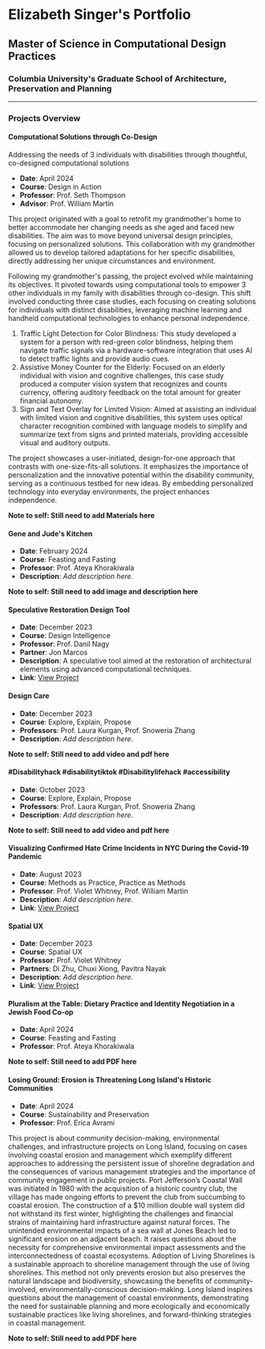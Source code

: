 # Elizabeth Singer's Portfolio
## Master of Science in Computational Design Practices
### Columbia University's Graduate School of Architecture, Preservation and Planning

---

### Projects Overview

#### Computational Solutions through Co-Design
Addressing the needs of 3 individuals with disabilities through thoughtful, co-designed computational solutions
- **Date**: April 2024
- **Course**: Design in Action
- **Professor**: Prof. Seth Thompson
- **Advisor**: Prof. William Martin

This project originated with a goal to retrofit my grandmother's home to better accommodate her changing needs as she aged and faced new disabilities. The aim was to move beyond universal design principles, focusing on personalized solutions. This collaboration with my grandmother allowed us to develop tailored adaptations for her specific disabilities, directly addressing her unique circumstances and environment.

Following my grandmother's passing, the project evolved while maintaining its objectives. It pivoted towards using computational tools to empower 3 other individuals in my family with disabilities through co-design. This shift involved conducting three case studies, each focusing on creating solutions for individuals with distinct disabilities, leveraging machine learning and handheld computational technologies to enhance personal independence.

1. Traffic Light Detection for Color Blindness: This study developed a system for a person with red-green color blindness, helping them navigate traffic signals via a hardware-software integration that uses AI to detect traffic lights and provide audio cues.
2. Assistive Money Counter for the Elderly: Focused on an elderly individual with vision and cognitive challenges, this case study produced a computer vision system that recognizes and counts currency, offering auditory feedback on the total amount for greater financial autonomy.
3. Sign and Text Overlay for Limited Vision: Aimed at assisting an individual with limited vision and cognitive disabilities, this system uses optical character recognition combined with language models to simplify and summarize text from signs and printed materials, providing accessible visual and auditory outputs.

The project showcases a user-initiated, design-for-one approach that contrasts with one-size-fits-all solutions. It emphasizes the importance of personalization and the innovative potential within the disability community, serving as a continuous testbed for new ideas. By embedding personalized technology into everyday environments, the project enhances independence.

**Note to self: Still need to add Materials here**

#### Gene and Jude's Kitchen
- **Date**: February 2024
- **Course**: Feasting and Fasting
- **Professor**: Prof. Ateya Khorakiwala
- **Description**: *Add description here.*
  
**Note to self: Still need to add image and description here**

#### Speculative Restoration Design Tool
- **Date**: December 2023
- **Course**: Design Intelligence
- **Professor**: Prof. Danil Nagy
- **Partner**: Jon Marcos
- **Description**: A speculative tool aimed at the restoration of architectural elements using advanced computational techniques.
- **Link**: [View Project](https://medium.com/design-intelligence-course/speculative-restoration-design-tool-6b7e01fc3d2e)

#### Design Care
- **Date**: December 2023
- **Course**: Explore, Explain, Propose
- **Professors**: Prof. Laura Kurgan, Prof. Snoweria Zhang
- **Description**: *Add description here.*

**Note to self: Still need to add video and pdf here**

#### #Disabilityhack #disabilitytiktok #Disabilitylifehack #accessibility
- **Date**: October 2023
- **Course**: Explore, Explain, Propose
- **Professors**: Prof. Laura Kurgan, Prof. Snoweria Zhang
- **Description**: *Add description here.*

**Note to self: Still need to add video and pdf here**

#### Visualizing Confirmed Hate Crime Incidents in NYC During the Covid-19 Pandemic
- **Date**: August 2023
- **Course**: Methods as Practice, Practice as Methods
- **Professor**: Prof. Violet Whitney, Prof. William Martin
- **Description**: *Add description here.*
- **Link**: [View Project](https://gsapp-cdp.github.io/colloquium-1-2023/work/elizabeth-singer/my_maps.html)

#### Spatial UX
- **Date**: December 2023
- **Course**: Spatial UX
- **Professor**: Prof. Violet Whitney
- **Partners**: Di Zhu, Chuxi Xiong, Pavitra Nayak
- **Description**: *Add description here.*
- **Link**: [View Project](https://www.youtube.com/watch?v=P_qIeYkLioI&feature=youtu.be&themeRefresh=1)

#### Pluralism at the Table: Dietary Practice and Identity Negotiation in a Jewish Food Co-op
- **Date**: April 2024
- **Course**: Feasting and Fasting
- **Professor**: Prof. Ateya Khorakiwala

**Note to self: Still need to add PDF here**

#### Losing Ground: Erosion is Threatening Long Island's Historic Communities
- **Date**: April 2024
- **Course**: Sustainability and Preservation
- **Professor**: Prof. Erica Avrami

This project is about community decision-making, environmental challenges, and infrastructure projects on Long Island, focusing on cases involving coastal erosion and management which exemplify different approaches to addressing the persistent issue of shoreline degradation and the consequences of various management strategies and the importance of community engagement in public projects. Port Jefferson’s Coastal Wall was initiated in 1980 with the acquisition of a historic country club, the village has made ongoing efforts to prevent the club from succumbing to coastal erosion. The construction of a $10 million double wall system did not withstand its first winter, highlighting the challenges and financial strains of maintaining hard infrastructure against natural forces. The unintended environmental impacts of a sea wall at Jones Beach led to significant erosion on an adjacent beach. It raises questions about the necessity for comprehensive environmental impact assessments and the interconnectedness of coastal ecosystems. Adoption of Living Shorelines is a sustainable approach to shoreline management through the use of living shorelines. This method not only prevents erosion but also preserves the natural landscape and biodiversity, showcasing the benefits of community-involved, environmentally-conscious decision-making. Long Island inspires questions about the management of coastal environments, demonstrating the need for sustainable planning and more ecologically and economically sustainable practices like living shorelines, and forward-thinking strategies in coastal management.

**Note to self: Still need to add PDF here**
